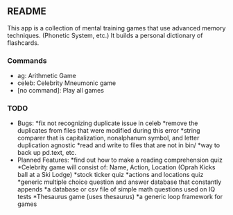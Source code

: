 ## README ##

This app is a collection of mental training games that use advanced memory techniques. (Phonetic System, etc.) It builds a personal dictionary of flashcards.

### Commands ###
* ag: Arithmetic Game
* celeb: Celebrity Mneumonic game
* [no command]: Play all games

### TODO ###
* Bugs:
	*fix not recognizing duplicate issue in celeb
		*remove the duplicates from files that were modified during this error
	*string comparer that is capitalization, nonalphanum symbol, and letter duplication agnostic
	*read and write to files that are not in bin/
	*way to back up pd.text, etc.
* Planned Features:
	*find out how to make a reading comprehension quiz
	*Celebrity game will consist of: Name, Action, Location (Oprah Kicks ball at a Ski Lodge)
	*stock ticker quiz
	*actions and locations quiz
	*generic multiple choice question and answer database that constantly appends
	*a database or csv file of simple math questions used on IQ tests
	*Thesaurus game (uses thesaurus)
	*a generic loop framework for games
